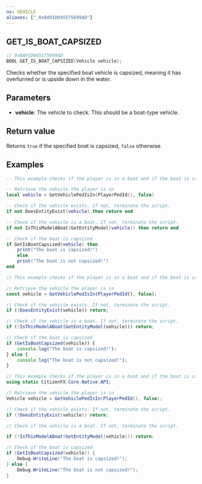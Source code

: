 ```yaml
---
ns: VEHICLE
aliases: ["_0xBA91D045575699AD"]
---
```

## GET_IS_BOAT_CAPSIZED

```c
// 0xBA91D045575699AD
BOOL GET_IS_BOAT_CAPSIZED(Vehicle vehicle);
```

Checks whether the specified boat vehicle is capsized, meaning it has overturned or is upside down in the water. 

## Parameters
* **vehicle**: The vehicle to check. This should be a boat-type vehicle.

## Return value
Returns `true` if the specified boat is capsized, `false` otherwise.

## Examples

```lua
-- This example checks if the player is in a boat and if the boat is capsized.

-- Retrieve the vehicle the player is in
local vehicle = GetVehiclePedIsIn(PlayerPedId(), false)

-- Check if the vehicle exists. If not, terminate the script.
if not DoesEntityExist(vehicle) then return end

-- Check if the vehicle is a boat. If not, terminate the script.
if not IsThisModelABoat(GetEntityModel(vehicle)) then return end

-- Check if the boat is capsized
if GetIsBoatCapsized(vehicle) then
    print("The boat is capsized!")
    else
    print("The boat is not capsized!")
end
```

```js
// This example checks if the player is in a boat and if the boat is capsized.

// Retrieve the vehicle the player is in
const vehicle = GetVehiclePedIsIn(PlayerPedId(), false);

// Check if the vehicle exists. If not, terminate the script.
if (!DoesEntityExist(vehicle)) return;

// Check if the vehicle is a boat. If not, terminate the script.
if (!IsThisModelABoat(GetEntityModel(vehicle))) return;

// Check if the boat is capsized
if (GetIsBoatCapsized(vehicle)) {
    console.log("The boat is capsized!");
} else {
    console.log("The boat is not capsized!");
}
```

```cs
// This example checks if the player is in a boat and if the boat is capsized.
using static CitizenFX.Core.Native.API;

// Retrieve the vehicle the player is in
Vehicle vehicle = GetVehiclePedIsIn(PlayerPedId(), false);

// Check if the vehicle exists. If not, terminate the script.
if (!DoesEntityExist(vehicle)) return;

// Check if the vehicle is a boat. If not, terminate the script.

if (!IsThisModelABoat(GetEntityModel(vehicle))) return;

// Check if the boat is capsized
if (GetIsBoatCapsized(vehicle)) {
    Debug.WriteLine("The boat is capsized!");
} else {
    Debug.WriteLine("The boat is not capsized!");
}
```
